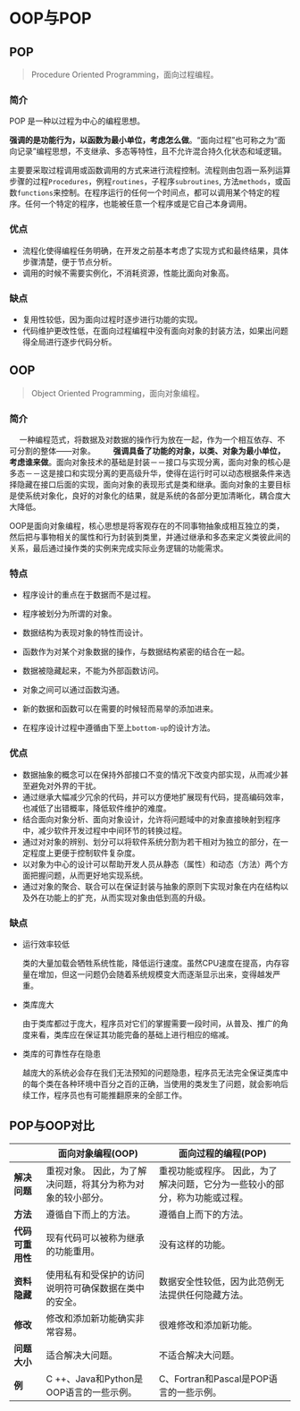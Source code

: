 # OOP与POP

## POP

>Procedure Oriented Programming，面向过程编程。

### 简介

POP 是一种以过程为中心的编程思想。

**强调的是功能行为，以函数为最小单位，考虑怎么做**。“面向过程”也可称之为“面向记录”编程思想，不支继承、多态等特性，且不允许混合持久化状态和域逻辑。

主要要采取过程调用或函数调用的方式来进行流程控制。流程则由包涵一系列运算步骤的过程`Procedures`，例程`routines`，子程序`subroutines`, 方法`methods`，或函数`functions`来控制。在程序运行的任何一个时间点，都可以调用某个特定的程序。任何一个特定的程序，也能被任意一个程序或是它自己本身调用。

### 优点

- 流程化使得编程任务明确，在开发之前基本考虑了实现方式和最终结果，具体步骤清楚，便于节点分析。
- 调用的时候不需要实例化，不消耗资源，性能比面向对象高。

### 缺点

- 复用性较低，因为面向过程时逐步进行功能的实现。
- 代码维护更改性低，在面向过程编程中没有面向对象的封装方法，如果出问题得全局进行逐步代码分析。

## OOP

>Object Oriented Programming，面向对象编程。

### 简介

  一种编程范式，将数据及对数据的操作行为放在一起，作为一个相互依存、不可分割的整体——对象。
  **强调具备了功能的对象，以类、对象为最小单位，考虑谁来做**。面向对象技术的基础是封装－－接口与实现分离，面向对象的核心是多态－－这是接口和实现分离的更高级升华，使得在运行时可以动态根据条件来选择隐藏在接口后面的实现，面向对象的表现形式是类和继承。面向对象的主要目标是使系统对象化，良好的对象化的结果，就是系统的各部分更加清晰化，耦合度大大降低。

 OOP是面向对象编程，核心思想是将客观存在的不同事物抽象成相互独立的类，然后把与事物相关的属性和行为封装到类里，并通过继承和多态来定义类彼此间的关系，最后通过操作类的实例来完成实际业务逻辑的功能需求。

### 特点

- 程序设计的重点在于数据而不是过程。
- 程序被划分为所谓的对象。
- 数据结构为表现对象的特性而设计。
- 函数作为对某个对象数据的操作，与数据结构紧密的结合在一起。
- 数据被隐藏起来，不能为外部函数访问。

- 对象之间可以通过函数沟通。
- 新的数据和函数可以在需要的时候轻而易举的添加进来。
- 在程序设计过程中遵循由下至上`bottom-up`的设计方法。

### 优点

- 数据抽象的概念可以在保持外部接口不变的情况下改变内部实现，从而减少甚至避免对外界的干扰。
- 通过继承大幅减少冗余的代码，并可以方便地扩展现有代码，提高编码效率，也减低了出错概率，降低软件维护的难度。
- 结合面向对象分析、面向对象设计，允许将问题域中的对象直接映射到程序中，减少软件开发过程中中间环节的转换过程。
- 通过对对象的辨别、划分可以将软件系统分割为若干相对为独立的部分，在一定程度上更便于控制软件复杂度。
- 以对象为中心的设计可以帮助开发人员从静态（属性）和动态（方法）两个方面把握问题，从而更好地实现系统。
- 通过对象的聚合、联合可以在保证封装与抽象的原则下实现对象在内在结构以及外在功能上的扩充，从而实现对象由低到高的升级。

### 缺点

- 运行效率较低

  类的大量加载会牺牲系统性能，降低运行速度。虽然CPU速度在提高，内存容量在增加，但这一问题仍会随着系统规模变大而逐渐显示出来，变得越发严重。

- 类库庞大

  由于类库都过于庞大，程序员对它们的掌握需要一段时间，从普及、推广的角度来看，类库应在保证其功能完备的基础上进行相应的缩减。

- 类库的可靠性存在隐患

  越庞大的系统必会存在我们无法预知的问题隐患，程序员无法完全保证类库中的每个类在各种环境中百分之百的正确，当使用的类发生了问题，就会影响后续工作，程序员也有可能推翻原来的全部工作。

## POP与OOP对比

|                  | 面向对象编程(OOP)                                           | 面向过程的编程(POP)                                          |
| ---------------- | ----------------------------------------------------------- | ------------------------------------------------------------ |
| **解决问题**     | 重视对象。 因此，为了解决问题，将其分为称为对象的较小部分。 | 重视功能或程序。 因此，为了解决问题，它分为一些较小的部分，称为功能或过程。 |
| **方法**         | 遵循自下而上的方法。                                        | 遵循自上而下的方法。                                         |
| **代码可重用性** | 现有代码可以被称为继承的功能重用。                          | 没有这样的功能。                                             |
| **资料隐藏**     | 使用私有和受保护的访问说明符可确保数据在类中的安全。        | 数据安全性较低，因为此范例无法提供任何隐藏方法。             |
| **修改**         | 修改和添加新功能确实非常容易。                              | 很难修改和添加新功能。                                       |
| **问题大小**     | 适合解决大问题。                                            | 不适合解决大问题。                                           |
| **例**           | C ++、Java和Python是OOP语言的一些示例。                     | C、Fortran和Pascal是POP语言的一些示例。                      |
